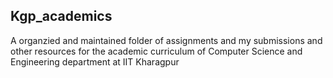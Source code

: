 ## Kgp_academics
A organzied and maintained folder of assignments and my submissions and other resources for the academic curriculum of Computer Science and Engineering department at IIT Kharagpur 
